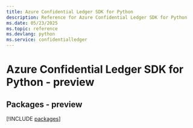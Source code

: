 ```yaml
---
title: Azure Confidential Ledger SDK for Python
description: Reference for Azure Confidential Ledger SDK for Python
ms.date: 05/23/2025
ms.topic: reference
ms.devlang: python
ms.service: confidentialledger
---
```

# Azure Confidential Ledger SDK for Python - preview
## Packages - preview
[!INCLUDE [packages](confidential-ledger-index.md)]